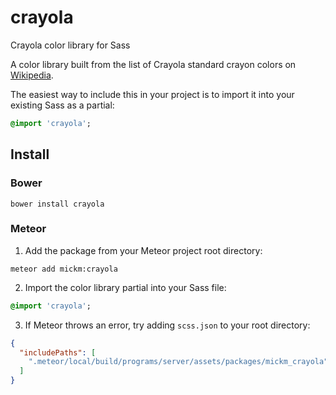 # crayola
Crayola color library for Sass

A color library built from the list of Crayola standard crayon colors on [Wikipedia](https://en.wikipedia.org/wiki/List_of_Crayola_crayon_colors#Standard_colors).

The easiest way to include this in your project is to import it into your existing Sass as a partial:

```Sass
@import 'crayola';
```

## Install

### Bower

```Shell
bower install crayola
```


### Meteor

1.  Add the package from your Meteor project root directory:
  ```Shell
  meteor add mickm:crayola
  ```

2.  Import the color library partial into your Sass file:
  ```Sass
  @import 'crayola';
  ```

3.  If Meteor throws an error, try adding ```scss.json``` to your root directory:
  ```JSON
  {
    "includePaths": [
      ".meteor/local/build/programs/server/assets/packages/mickm_crayola"
    ]
  }
  ```
